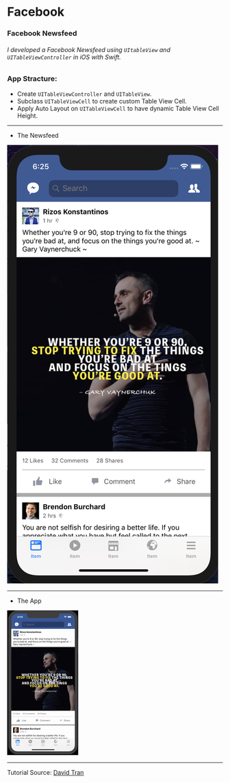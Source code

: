 # Facebook

### Facebook Newsfeed

###### I developed a Facebook Newsfeed using `UItableView` and `UITableViewController` in iOS with Swift.

### App Stracture:

+ Create `UITableViewController` and `UITableView`.
+ Subclass `UITableViewCell` to create custom Table View Cell.
+ Apply Auto Layout on `UITableViewCell` to have dynamic Table View Cell Height.
---

+ The Newsfeed

![](pics/fb.png)

---

+ The App

![](gif/fb.gif)

---

Tutorial Source: [David Tran](https://www.youtube.com/watch?v=E4ewmbIa_8c)
